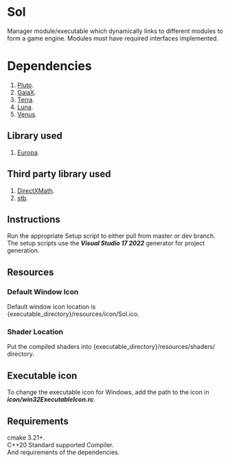 # Sol
Manager module/executable which dynamically links to different modules to form a game engine. Modules must have required interfaces implemented.

# Dependencies
1. [Pluto](https://github.com/razerx100/Pluto).
2. [GaiaX](https://github.com/razerx100/GaiaX).
3. [Terra](https://github.com/razerx100/Terra).
4. [Luna](https://github.com/razerx100/Luna).
5. [Venus](https://github.com/razerx100/Venus).

## Library used
1. [Europa](https://github.com/razerx100/Europa).

## Third party library used
1. [DirectXMath](https://github.com/microsoft/DirectXMath).
2. [stb](https://github.com/nothings/stb).

## Instructions
Run the appropriate Setup script to either pull from master or dev branch. The setup scripts use the ***Visual Studio 17 2022*** generator for project generation.

## Resources
### Default Window Icon
Default window icon location is {executable_directory}/resources/icon/Sol.ico.

### Shader Location
Put the compiled shaders into {executable_directory}/resources/shaders/ directory.

## Executable icon
To change the executable icon for Windows, add the path to the icon in ***icon/win32ExecutableIcon.rc***. 

## Requirements
cmake 3.21+.\
C++20 Standard supported Compiler.\
And requirements of the dependencies.
